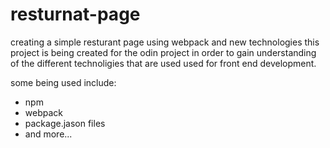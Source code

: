 # resturnat-page

creating a simple resturant page using webpack and new technologies
this project is being created for the odin project in order to gain understanding of the different technoligies that are used used for front end development.

some being used include:
 - npm
 - webpack
 - package.jason files
 - and more...

 